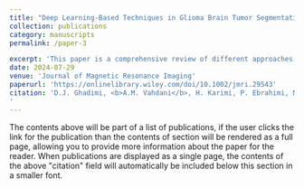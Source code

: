 ```yaml
---
title: "Deep Learning‐Based Techniques in Glioma Brain Tumor Segmentation Using Multi‐Parametric MRI: A Review on Clinical Applications and Future Outlooks"
collection: publications
category: manuscripts
permalink: /paper-3

excerpt: 'This paper is a comprehensive review of different approaches for glioma MRI segmentation, cinluding non-deep learning methods. We provide an overall narrative of how this field has evolved (up to and including how transformer architectures are increasingly used here), and mention key studies such as the nnU-net model, among others, diving into key innovations and the reasoning behind a variety o methodologies; we also discuss relevant datasets (e.g., different BraTS versions). I was a co-first author in this work, and wrote the sections focusing on different models and architectures, reading a lot of the literature on glioma segmentation during the literature synthesis and manuscript writing process.'
date: 2024-07-29
venue: 'Journal of Magnetic Resonance Imaging'
paperurl: 'https://onlinelibrary.wiley.com/doi/10.1002/jmri.29543'
citation: 'D.J. Ghadimi, <b>A.M. Vahdani</b>, H. Karimi, P. Ebrahimi, M. Fathi, F. Moodi, A. Habibzadeh, F. Khodadadi Shoushtari, G. Valizadeh, H. Mobarak Salari, <i>Deep Learning‐Based Techniques in Glioma Brain Tumor Segmentation Using Multi‐Parametric MRI: A Review on Clinical Applications and Future Outlooks</i>, Journal of Magnetic Resonance Imaging (2024). https://doi.org/10.1002/jmri.29543.
'
---
```


The contents above will be part of a list of publications, if the user clicks the link for the publication than the contents of section will be rendered as a full page, allowing you to provide more information about the paper for the reader. When publications are displayed as a single page, the contents of the above "citation" field will automatically be included below this section in a smaller font.
